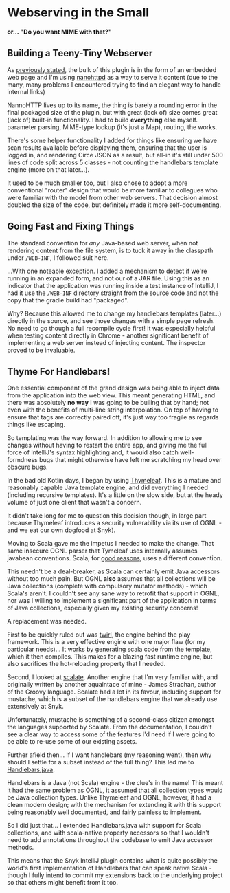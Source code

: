# Webserving in the Small

**or... "Do you want MIME with that?"**


## Building a Teeny-Tiny Webserver

As [previously stated](Phase_2.md), the bulk of this plugin is in the form of an embedded
web page and I'm using [nanohttpd](http://nanohttpd.org/) as a way
to serve it content (due to the many, many problems I encountered trying to
find an elegant way to handle internal links)

NannoHTTP lives up to its name, the thing is barely a rounding error in the final packaged size of the plugin, but with great (lack of) size comes great (lack of) built-in functionality.  I had to build **everything** else myself.  parameter parsing, MIME-type lookup (it's just a Map), routing, the works.

There's some helper functionality I added for things like ensuring we have scan results available before displaying them, ensuring that the user is logged in, and rendering Circe JSON as a result, but all-in it's still under 500 lines of code split across 5 classes - not counting the handlebars template engine (more on that later...).

It used to be much smaller too, but I also chose to adopt a more conventional "router" design that would be more familiar to collegues who were familiar with the model from other web servers.  That decision almost doubled the size of the code, but definitely made it more self-documenting.

## Going Fast and Fixing Things

The standard convention for _any_ Java-based web server, when not rendering content from the file system, is to tuck it away in the classpath under `/WEB-INF`, I followed suit here.

...With one noteable exception.  I added a mechanism to detect if we're running in an expanded form, and not our of a JAR file.  Using this as an indicator that the application was running inside a test instance of IntelliJ, I had it use the `/WEB-INF` directory straight from the source code and not the copy that the gradle build had "packaged".

Why?  Because this allowed me to change my handlebars templates (later...) directly in the source, and see those changes with a simple page refresh.  No need to go though a full recompile cycle first!  It was especially helpful when testing content directly in Chrome - another significant benefit of implementing a web server instead of injecting content.  The inspector proved to be invaluable.

## Thyme For Handlebars!

One essential component of the grand design was being able to inject data from the application into the web view.  This meant generating HTML, and there was absolutely **no way** I was going to be builing that by hand; not even with the benefits of multi-line string interpolation.  On top of having to ensure that tags are correctly paired off, it's just way too fragile as regards things like escaping.

So templating was the way forward.  In addition to allowing me to see changes without having to restart the entire app, and giving me the full force of IntelliJ's syntax highlighting and, it would also catch well-formdness bugs that might otherwise have left me scratching my head over obscure bugs.

In the bad old Kotlin days, I began by using [Thymeleaf](https://www.thymeleaf.org/).  This is a mature and reasonably capable Java template engine, and did everything I needed (including recursive templates).  It's a little on the slow side, but at the heady volume of just one client that wasn't a concern.

It didn't take long for me to question this decision though, in large part because Thymeleaf introduces a security vulnerability via its use of OGNL - and we eat our own dogfood at Snyk).

Moving to Scala gave me the impetus I needed to make the change.  That same insecure OGNL parser that Tymeleaf uses internally assumes javabean conventions.  Scala, for [good reasons](Phase_3#kotlin-properties), uses a different convention.

This needn't be a deal-breaker, as Scala can certainly emit Java accessors without too much pain.  But OGNL **also** assumes that all collections will be Java collections (complete with compulsory mutator methods) - which Scala's aren't.  I couldn't see any sane way to retrofit that support in OGNL, nor was I willing to implement a significant part of the application in terms of Java collections, especially given my existing security concerns!

A replacement was needed.

First to be quickly ruled out was [twirl](https://www.playframework.com/documentation/2.6.x/ScalaTemplates), the engine behind the play framework.  This is a very effective engine with one major flaw (for my particular needs)... It works by generating scala code from the template, which it then compiles.  This makes for a blazing fast runtime engine, but also sacrifices the hot-reloading property that I needed.

Second, I looked at [scalate](https://github.com/scalate/scalate).  Another engine that I'm very familiar with, and originally written by another aquaintace of mine - James Strachan, author of the Groovy language.  Scalate had a lot in its favour, including support for mustache, which is a subset of the handlebars engine that we already use extensively at Snyk.

Unfortunately, mustache is something of a second-class citizen amongst the languages supported by Scalate.  From the documentation, I couldn't see a clear way to access some of the features I'd need if I were going to be able to re-use some of our existing assets.

Further afield then... If I want handlebars (my reasoning went), then why should I settle for a subset instead of the full thing?  This led me to [Handlebars.java](http://jknack.github.io/handlebars.java/).

Handlebars is a Java (not Scala) engine - the clue's in the name!  This meant it had the same problem as OGNL, it assumed that all collection types would be Java collection types.  Unlike Thymeleaf and OGNL, however, it had a clean modern design; with the mechanism for extending it with this support being reasonably well documented, and fairly painless to implement.

So I did just that... I extended Handlebars.java with support for Scala collections, and with scala-native property accessors so that I wouldn't need to add annotations throughout the codebase to emit Java accessor methods.

This means that the Snyk IntelliJ plugin contains what is quite possibly the world's first implementation of Handlebars that can speak native Scala - though I fully intend to commit my extensions back to the underlying project so that others might benefit from it too.



